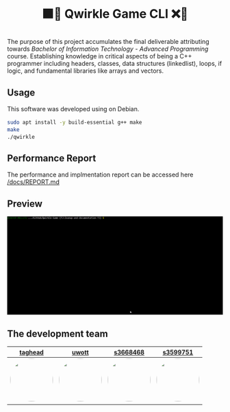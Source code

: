 # <p align="center"> ⬛️🔵 **Qwirkle Game CLI** ❌🔺 </p>

The purpose of this project accumulates the final deliverable attributing towards *Bachelor of Information Technology - Advanced Programming* course. Establishing knowledge in critical aspects of being a C++ programmer including headers, classes, data structures (linkedlist), loops, if logic, and fundamental libraries like arrays and vectors.

## Usage

This software was developed using on Debian.

```bash
sudo apt install -y build-essential g++ make
make
./qwirkle
```

## Performance Report 

The performance and implmentation report can be accessed here [/docs/REPORT.md](/docs/REPORT.md)

## Preview

![Preview](/docs/assets/img/demo.gif)

## The development team

| [taghead](taghead) | [uwott](uwott) | [s3668468](https://github.com/s3668468) | [s3599751](https://github.com/s3599751) |
| :---: | :---: | :---: | :---: |
| <img style="border-radius: 50%;" src="https://avatars.githubusercontent.com/u/13403032?v=4" width="100" height="100" href="https://github.com/taghead" /> | <img style="border-radius: 50%;" src="https://avatars.githubusercontent.com/u/44457682?v=4" width="100" height="100" href="https://github.com/uwott" /> | <img style="border-radius: 50%;" src="https://avatars.githubusercontent.com/u/62458174?v=4" width="100" height="100" href="https://github.com/s3668468" /> | <img style="border-radius: 50%;" src="https://avatars.githubusercontent.com/u/37392300?v=4?" width="100" height="100" href="https://github.com/s3599751" /> |
